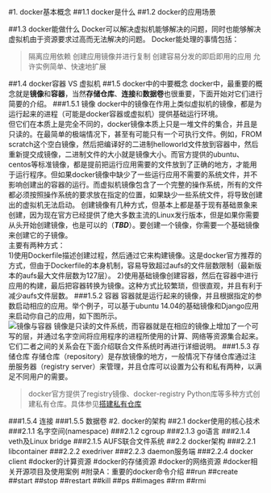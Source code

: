 #1. docker基本概念
##1.1 docker是什么
##1.2 docker的应用场景

##1.3 docker能做什么
Docker可以解决虚拟机能够解决的问题，同时也能够解决虚拟机由于资源要求过高而无法解决的问题。
Docker能处理的事情包括：
>隔离应用依赖
>创建应用镜像并进行复制
>创建容易分发的即启即用的应用
>允许实例简单、快速地扩展

##1.4 docker容器 VS 虚拟机
##1.5 docker中的中要概念
  docker中，最重要的概念就是**镜像**和**容器**，当然**存储仓库**、**连接**和**数据卷**也很重要，下面开始对它们进行简要的介绍。
###1.5.1 镜像
  docker中的镜像在作用上类似虚拟机的镜像，都是为运行起来的进程（可能是docker容器或虚拟机）提供基础运行环境。  
  但它们在本质上是完全不同的，docker镜像本质上只是一堆文件的集合，并且是只读的。在最简单的极端情况下，甚至有可能只有一个可执行文件。例如，FROM scratch这个空白镜像，然后把编译好的二进制helloworld文件放到容器中，然后重新提交成镜像，二进制文件的大小就是镜像大小。而官方提供的ubuntu、centos等标准镜像，都是提前把运行应用需要的文件放到了正确的地方，才能用于运行程序。但如果docker镜像中缺少了一些运行应用不需要的系统文件，并不影响创建出的容器的运行。而虚拟机镜像包含了一个完整的操作系统，所有的文件都必须按照操作系统的要求放在指定的位置，如果缺少一些系统文件，将导致创建出的虚拟机无法启动。
  创建镜像有几种方式，但基本上都是基于现有基础景象来创建，因为现在官方已经提供了绝大多数主流的Linux发行版本，但是如果你需要从头开始创建镜像，也是可以的（***TBD***）。要创建一个镜像，你需要一个基础镜像来创建它的子镜像。  
  主要有两种方式：  
  1)使用Dockerfile描述创建过程，然后通过它来构建镜像。这是docker官方推荐的方式，但由于Dockerfile的本身机制，容易导致超过aufs的文件层数限制（最新版本的aufs最大文件层数为127层）。
  2)使用基础镜像创建容器，然后在容器中进行应用的构建，最后把容器转换为镜像。这种方式比较繁琐，但很直观，并且有利于减少aufs文件层数。
###1.5.2 容器
  容器就是运行起来的镜像，并且根据指定的参数启动相应的应用。举个例子，可以基于ubuntu 14.04的基础镜像和Django应用来启动你自己的应用，如下图所示。  
  ![镜像与容器](http://wenku.baidu.com/content/d817967416fc700abb68fca1?m=53edf76e3be441c342485c83deb30a3d&type=pic&src=49049b6be22181041fcdbd54ce2b3341.png "容器是运行起来的镜像")
  镜像是只读的文件系统，而容器就是在相应的镜像上增加了一个可写的层，并通过名字空间将应用程序的进程所使用的计算、网络等资源集合起来。它们二者之间的关系会在下面介绍联合文件系统时再进行详细说明。
###1.5.3 存储仓库
  存储仓库（repository）是存放镜像的地方，一般情况下存储仓库通过注册服务器（registry server）来管理，并且仓库可以设置为公有和私有两种，以满足不同用户的需要。
  >docker官方提供了registry镜像、docker-registry Python库等多种方式创建私有仓库。具体参见[搭建私有仓库](./搭建私有仓库.md)
  
###1.5.4 连接
###1.5.5 数据卷
#2. docker的架构
##2.1 docker使用的核心技术
###2.1.1 名字空间(namespace)
###2.1.2 cgroup
###2.1.3 go语言
###2.1.4 veth及Linux bridge
###2.1.5 AUFS联合文件系统
##2.2 docker架构
###2.2.1 libcontainer
###2.2.2 exedriver
###2.2.3 daemon服务端
###2.2.4 docker client
#docker的计算资源
#docker的存储资源
#docker的网络资源
#docker相关开源项目及使用案例
#附录A：重要的docker命令介绍
##run
##create
##start
##stop
##restart
##kill
##ps
##images
##rm
##rmi

